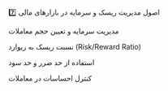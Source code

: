 7️⃣ اصول مدیریت ریسک و سرمایه در بازارهای مالی

مدیریت سرمایه و تعیین حجم معاملات

نسبت ریسک به ریوارد (Risk/Reward Ratio)

استفاده از حد ضرر و حد سود

کنترل احساسات در معاملات